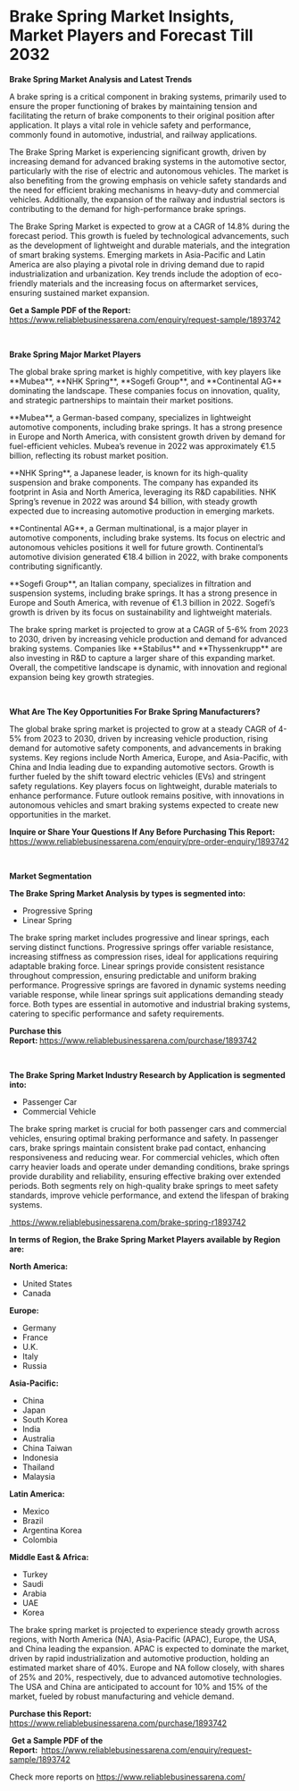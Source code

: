 <p><h1>Brake Spring Market Insights, Market Players and Forecast Till 2032</h1></p><p><strong>Brake Spring Market Analysis and Latest Trends</strong></p>
<p><p>A brake spring is a critical component in braking systems, primarily used to ensure the proper functioning of brakes by maintaining tension and facilitating the return of brake components to their original position after application. It plays a vital role in vehicle safety and performance, commonly found in automotive, industrial, and railway applications.</p><p>The Brake Spring Market is experiencing significant growth, driven by increasing demand for advanced braking systems in the automotive sector, particularly with the rise of electric and autonomous vehicles. The market is also benefiting from the growing emphasis on vehicle safety standards and the need for efficient braking mechanisms in heavy-duty and commercial vehicles. Additionally, the expansion of the railway and industrial sectors is contributing to the demand for high-performance brake springs.</p><p>The Brake Spring Market is expected to grow at a CAGR of 14.8% during the forecast period. This growth is fueled by technological advancements, such as the development of lightweight and durable materials, and the integration of smart braking systems. Emerging markets in Asia-Pacific and Latin America are also playing a pivotal role in driving demand due to rapid industrialization and urbanization. Key trends include the adoption of eco-friendly materials and the increasing focus on aftermarket services, ensuring sustained market expansion.</p></p>
<p><strong>Get a Sample PDF of the Report:&nbsp;</strong> <a href="https://www.reliablebusinessarena.com/enquiry/request-sample/1893742?utm_campaign=1891&utm_medium=2&utm_source=Github&utm_content=ia&utm_term=23012025&utm_id=brake-spring">https://www.reliablebusinessarena.com/enquiry/request-sample/1893742</a></p>
<p>&nbsp;</p>
<p><strong>Brake Spring Major Market Players</strong></p>
<p><p>The global brake spring market is highly competitive, with key players like **Mubea**, **NHK Spring**, **Sogefi Group**, and **Continental AG** dominating the landscape. These companies focus on innovation, quality, and strategic partnerships to maintain their market positions.</p><p>**Mubea**, a German-based company, specializes in lightweight automotive components, including brake springs. It has a strong presence in Europe and North America, with consistent growth driven by demand for fuel-efficient vehicles. Mubea’s revenue in 2022 was approximately €1.5 billion, reflecting its robust market position.</p><p>**NHK Spring**, a Japanese leader, is known for its high-quality suspension and brake components. The company has expanded its footprint in Asia and North America, leveraging its R&D capabilities. NHK Spring’s revenue in 2022 was around $4 billion, with steady growth expected due to increasing automotive production in emerging markets.</p><p>**Continental AG**, a German multinational, is a major player in automotive components, including brake systems. Its focus on electric and autonomous vehicles positions it well for future growth. Continental’s automotive division generated €18.4 billion in 2022, with brake components contributing significantly.</p><p>**Sogefi Group**, an Italian company, specializes in filtration and suspension systems, including brake springs. It has a strong presence in Europe and South America, with revenue of €1.3 billion in 2022. Sogefi’s growth is driven by its focus on sustainability and lightweight materials.</p><p>The brake spring market is projected to grow at a CAGR of 5-6% from 2023 to 2030, driven by increasing vehicle production and demand for advanced braking systems. Companies like **Stabilus** and **Thyssenkrupp** are also investing in R&D to capture a larger share of this expanding market. Overall, the competitive landscape is dynamic, with innovation and regional expansion being key growth strategies.</p></p>
<p>&nbsp;</p>
<p><strong>What Are The Key Opportunities For Brake Spring Manufacturers?</strong></p>
<p><p>The global brake spring market is projected to grow at a steady CAGR of 4-5% from 2023 to 2030, driven by increasing vehicle production, rising demand for automotive safety components, and advancements in braking systems. Key regions include North America, Europe, and Asia-Pacific, with China and India leading due to expanding automotive sectors. Growth is further fueled by the shift toward electric vehicles (EVs) and stringent safety regulations. Key players focus on lightweight, durable materials to enhance performance. Future outlook remains positive, with innovations in autonomous vehicles and smart braking systems expected to create new opportunities in the market.</p></p>
<p><strong>Inquire or Share Your Questions If Any Before Purchasing This Report:</strong> <a href="https://www.reliablebusinessarena.com/enquiry/pre-order-enquiry/1893742?utm_campaign=1891&utm_medium=2&utm_source=Github&utm_content=ia&utm_term=23012025&utm_id=brake-spring">https://www.reliablebusinessarena.com/enquiry/pre-order-enquiry/1893742</a></p>
<p>&nbsp;</p>
<p><strong>Market Segmentation</strong></p>
<p><strong>The Brake Spring Market Analysis by types is segmented into:</strong></p>
<p><ul><li>Progressive Spring</li><li>Linear Spring</li></ul></p>
<p><p>The brake spring market includes progressive and linear springs, each serving distinct functions. Progressive springs offer variable resistance, increasing stiffness as compression rises, ideal for applications requiring adaptable braking force. Linear springs provide consistent resistance throughout compression, ensuring predictable and uniform braking performance. Progressive springs are favored in dynamic systems needing variable response, while linear springs suit applications demanding steady force. Both types are essential in automotive and industrial braking systems, catering to specific performance and safety requirements.</p></p>
<p><strong>Purchase this Report:&nbsp;</strong><a href="https://www.reliablebusinessarena.com/purchase/1893742?utm_campaign=1891&utm_medium=2&utm_source=Github&utm_content=ia&utm_term=23012025&utm_id=brake-spring">https://www.reliablebusinessarena.com/purchase/1893742</a></p>
<p>&nbsp;</p>
<p><strong>The Brake Spring Market Industry Research by Application is segmented into:</strong></p>
<p><ul><li>Passenger Car</li><li>Commercial Vehicle</li></ul></p>
<p><p>The brake spring market is crucial for both passenger cars and commercial vehicles, ensuring optimal braking performance and safety. In passenger cars, brake springs maintain consistent brake pad contact, enhancing responsiveness and reducing wear. For commercial vehicles, which often carry heavier loads and operate under demanding conditions, brake springs provide durability and reliability, ensuring effective braking over extended periods. Both segments rely on high-quality brake springs to meet safety standards, improve vehicle performance, and extend the lifespan of braking systems.</p></p>
<p><a href="https://www.reliablebusinessarena.com/brake-spring-r1893742?utm_campaign=1891&utm_medium=2&utm_source=Github&utm_content=ia&utm_term=23012025&utm_id=brake-spring">&nbsp;https://www.reliablebusinessarena.com/brake-spring-r1893742</a></p>
<p><strong>In terms of Region, the Brake Spring Market Players available by Region are:</strong></p>
<p>
    <p> <strong> North America: </strong>
        <ul>
            <li>United States</li>
            <li>Canada</li>
        </ul>
        </p> 
    <p> <strong> Europe: </strong>
        <ul>
            <li>Germany</li>
            <li>France</li>
            <li>U.K.</li>
            <li>Italy</li>
            <li>Russia</li>
        </ul>
        </p> 
    <p> <strong> Asia-Pacific: </strong>
        <ul>
            <li>China</li>
            <li>Japan</li>
            <li>South Korea</li>
            <li>India</li>
            <li>Australia</li>
            <li>China Taiwan</li>
            <li>Indonesia</li>
            <li>Thailand</li>
            <li>Malaysia</li>
        </ul>
        </p> 
    <p> <strong> Latin America: </strong>
        <ul>
            <li>Mexico</li>
            <li>Brazil</li>
            <li>Argentina Korea</li>
            <li>Colombia</li>
        </ul>
        </p> 
    <p> <strong> Middle East & Africa: </strong>
        <ul>
            <li>Turkey</li>
            <li>Saudi</li>
            <li>Arabia</li>
            <li>UAE</li>
            <li>Korea</li>
        </ul>
    </p>
    </p>
<p><p>The brake spring market is projected to experience steady growth across regions, with North America (NA), Asia-Pacific (APAC), Europe, the USA, and China leading the expansion. APAC is expected to dominate the market, driven by rapid industrialization and automotive production, holding an estimated market share of 40%. Europe and NA follow closely, with shares of 25% and 20%, respectively, due to advanced automotive technologies. The USA and China are anticipated to account for 10% and 15% of the market, fueled by robust manufacturing and vehicle demand.</p></p>
<p><strong>Purchase this Report: </strong><a href="https://www.reliablebusinessarena.com/purchase/1893742?utm_campaign=1891&utm_medium=2&utm_source=Github&utm_content=ia&utm_term=23012025&utm_id=brake-spring">https://www.reliablebusinessarena.com/purchase/1893742</a></p>
<p>&nbsp;<strong>Get a Sample PDF of the Report:&nbsp;&nbsp;</strong><a href="https://www.reliablebusinessarena.com/enquiry/request-sample/1893742?utm_campaign=1891&utm_medium=2&utm_source=Github&utm_content=ia&utm_term=23012025&utm_id=brake-spring">https://www.reliablebusinessarena.com/enquiry/request-sample/1893742</a></p>
<p><strong></strong></p>
<p>Check more reports on <a href="https://www.reliablebusinessarena.com/?utm_campaign=1891&utm_medium=2&utm_source=Github&utm_content=ia&utm_term=23012025&utm_id=brake-spring">https://www.reliablebusinessarena.com/</a></p>